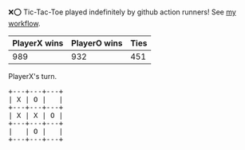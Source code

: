 :x::o: Tic-Tac-Toe played indefinitely by github action runners! See [my workflow](.github/workflows/play.yaml).

|PlayerX wins|PlayerO wins|Ties|
|-|-|-|
|989|932|451|

PlayerX's turn.

<pre>
+---+---+---+
| X | O |   |
+---+---+---+
| X | X | O |
+---+---+---+
|   | O |   |
+---+---+---+
</pre>